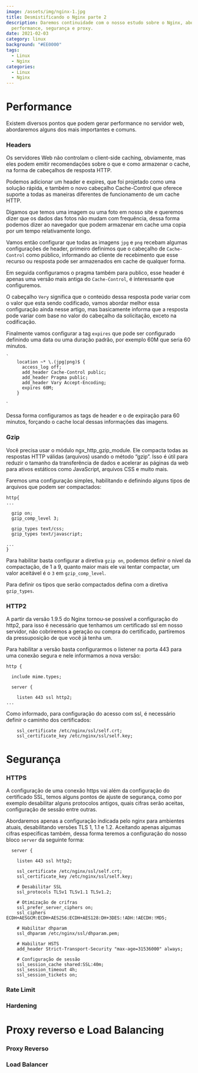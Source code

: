 ```yaml
---
image: /assets/img/nginx-1.jpg
title: Desmistificando o Nginx parte 2
description: Daremos continuidade com o nosso estudo sobre o Nginx, abordando
  performance, segurança e proxy.
date: 2021-02-03
category: linux
background: "#EE0000"
tags:
  - Linux
  - Nginx
categories:
  - Linux
  - Nginx
---
```

# Performance

Existem diversos pontos que podem gerar performance no servidor web, abordaremos alguns dos mais importantes e comuns. 

### Headers

Os servidores Web não controlam o client-side caching, obviamente, mas eles podem emitir recomendações sobre o que e como armazenar o cache, na forma de cabeçalhos de resposta HTTP.

Podemos adicionar um header e expires, que foi projetado como uma solução rápida, e também o novo cabeçalho Cache-Control que oferece suporte a todas as maneiras diferentes de funcionamento de um cache HTTP.

Digamos que temos uma imagem ou uma foto em nosso site e queremos dizer que os dados das fotos não mudam com frequência, dessa forma podemos dizer ao navegador que podem armazenar em cache uma copia por um tempo relativamente longo.

Vamos então configurar que todas as imagens `jpg` e `png` recebam algumas configurações de header, primeiro definimos que o cabeçalho de `Cache-Control` como público, informando ao cliente de recebimento que esse recurso ou resposta pode ser armazenados em cache de qualquer forma.

Em seguida configuramos o pragma também para publico, esse header é apenas uma versão mais antiga do `Cache-Control`, é interessante que configuremos. 

O cabeçalho `Very` significa que o conteúdo dessa resposta pode variar com o valor que esta sendo codificado, vamos abordar melhor essa configuração ainda nesse artigo, mas basicamente informa que a resposta pode variar com base no valor do cabeçalho da solicitação, exceto na codificação.

Finalmente vamos configurar a tag `expires` que pode ser configurado definindo uma data ou uma duração padrão, por exemplo 60M que seria 60 minutos.

````
    location ~* \.(jpg|png)$ {
      access_log off;
      add_header Cache-Control public;
      add_header Pragma public;
      add_header Vary Accept-Encoding;
      expires 60M;
    }
````

Dessa forma configuramos as tags de header e o de expiração para 60 minutos, forçando o cache local dessas informações das imagens. 

### Gzip

Você precisa usar o módulo ngx_http_gzip_module. Ele compacta todas as respostas HTTP válidas (arquivos) usando o método “gzip”. Isso é útil para reduzir o tamanho da transferência de dados e acelerar as páginas da web para ativos estáticos como JavaScript, arquivos CSS e muito mais.

Faremos uma configuração simples, habilitando e definindo alguns tipos de arquivos que podem ser compactados:

````
http{
...

  gzip on;
  gzip_comp_level 3;

  gzip_types text/css;
  gzip_types text/javascript;

...
}
````

Para habilitar basta configurar a diretiva `gzip on`, podemos definir o nível da compactação, de 1 a 9, quanto maior mais ele vai tentar compactar, um valor aceitável é o `3` em `gzip_comp_level`.

Para definir os tipos que serão compactados defina com a diretiva `gzip_types`.

### HTTP2

A partir da versão 1.9.5 do Nginx tornou-se possível a configuração do http2, para isso é necessário que tenhamos um certificado ssl em nosso servidor, não cobriremos a geração ou compra do certificado, partiremos da pressuposição de que você já tenha um.

Para habilitar a versão basta configurarmos o listener na porta 443 para uma conexão segura e nele informamos a nova versão:

```
http {

  include mime.types;

  server {

    listen 443 ssl http2;
...
```

Como informado, para configuração do acesso com ssl, é necessário definir o caminho dos certificados:

````
    ssl_certificate /etc/nginx/ssl/self.crt;
    ssl_certificate_key /etc/nginx/ssl/self.key;
````

# Segurança

### HTTPS

A configuração de uma conexão https vai além da configuração do certificado SSL, temos alguns pontos de ajuste de segurança, como por exemplo desabilitar alguns protocolos antigos, quais cifras serão aceitas, configuração de sessão entre outras.

Abordaremos apenas a configuração indicada pelo nginx para ambientes atuais, desabilitando versões TLS 1, 1.1 e 1.2. Aceitando apenas algumas cifras especificas também, dessa forma teremos a configuração do nosso bloco `server` da seguinte forma:
````
  server {

    listen 443 ssl http2;

    ssl_certificate /etc/nginx/ssl/self.crt;
    ssl_certificate_key /etc/nginx/ssl/self.key;

    # Desabilitar SSL
    ssl_protocols TLSv1 TLSv1.1 TLSv1.2;

    # Otimização de crifras
    ssl_prefer_server_ciphers on;
    ssl_ciphers ECDH+AESGCM:ECDH+AES256:ECDH+AES128:DH+3DES:!ADH:!AECDH:!MD5;

    # Habilitar dhparam
    ssl_dhparam /etc/nginx/ssl/dhparam.pem;

    # Habilitar HSTS
    add_header Strict-Transport-Security "max-age=31536000" always;

    # Configuração de sessão
    ssl_session_cache shared:SSL:40m;
    ssl_session_timeout 4h;
    ssl_session_tickets on;
````

### Rate Limit

### Hardening

# Proxy reverso e Load Balancing

### Proxy Reverso

### Load Balancer
